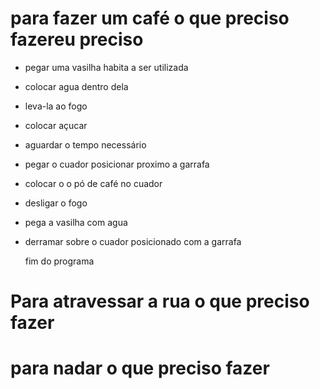 # para fazer um café o que preciso fazereu preciso

* pegar uma vasilha habita a ser utilizada
* colocar agua dentro dela 
* leva-la ao fogo
* colocar açucar
* aguardar o tempo necessário
* pegar o cuador posicionar proximo a garrafa
* colocar o o pó de café no cuador
* desligar o fogo
* pega a vasilha com agua
* derramar sobre o cuador posicionado com a garrafa
  
  fim do programa

# Para atravessar a rua o que preciso fazer

# para nadar o que preciso fazer

